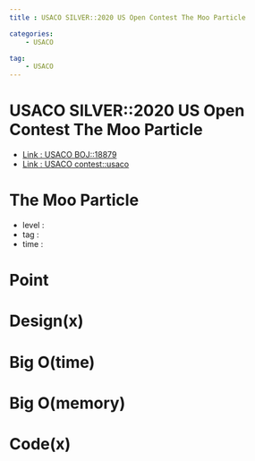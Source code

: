 ```yaml
---
title : USACO SILVER::2020 US Open Contest The Moo Particle

categories:
    - USACO

tag:
    - USACO
---
```

# USACO SILVER::2020 US Open Contest The Moo Particle
- [Link : USACO BOJ::18879](https://www.acmicpc.net/problem/18879)
- [Link : USACO contest::usaco](http://usaco.org/index.php?page=open20results)

# The Moo Particle

- level :
- tag :
- time :

# Point

# Design(x)

# Big O(time)

# Big O(memory)

# Code(x)

